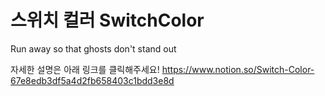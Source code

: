 # 스위치 컬러 SwitchColor

Run away so that ghosts don't stand out

자세한 설명은 아래 링크를 클릭해주세요!
https://www.notion.so/Switch-Color-67e8edb3df5a4d2fb658403c1bdd3e8d
